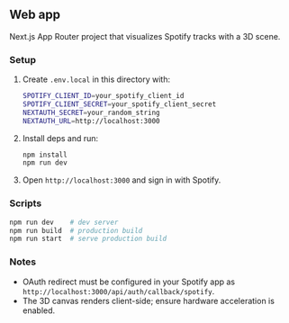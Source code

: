## Web app

Next.js App Router project that visualizes Spotify tracks with a 3D scene.

### Setup
1. Create `.env.local` in this directory with:
   ```bash
   SPOTIFY_CLIENT_ID=your_spotify_client_id
   SPOTIFY_CLIENT_SECRET=your_spotify_client_secret
   NEXTAUTH_SECRET=your_random_string
   NEXTAUTH_URL=http://localhost:3000
   ```
2. Install deps and run:
   ```bash
   npm install
   npm run dev
   ```
3. Open `http://localhost:3000` and sign in with Spotify.

### Scripts
```bash
npm run dev    # dev server
npm run build  # production build
npm run start  # serve production build
```

### Notes
- OAuth redirect must be configured in your Spotify app as `http://localhost:3000/api/auth/callback/spotify`.
- The 3D canvas renders client-side; ensure hardware acceleration is enabled.
